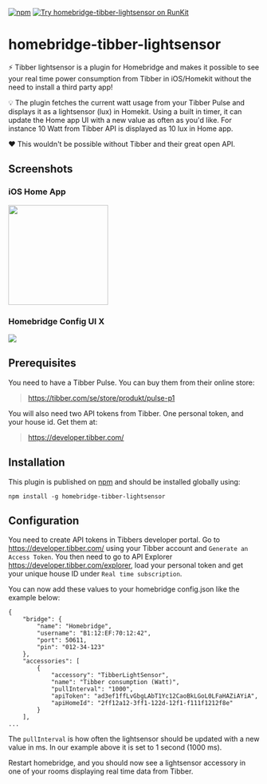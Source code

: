[![npm](https://badgen.net/npm/v/homebridge-tibber-lightsensor/latest)](https://www.npmjs.com/package/homebridge-tibber-lightsensor)
[![Try homebridge-tibber-lightsensor on RunKit](https://badge.runkitcdn.com/homebridge-tibber-lightsensor.svg)](https://npm.runkit.com/homebridge-tibber-lightsensor)

# homebridge-tibber-lightsensor
:zap: Tibber lightsensor is a plugin for Homebridge and makes it possible to see your real time power consumption from Tibber in iOS/Homekit without the need to install a third party app!

:bulb: The plugin fetches the current watt usage from your Tibber Pulse and displays it as a lightsensor (lux) in Homekit. Using a built in timer, it can update the Home app UI with a new value as often as you'd like. For instance 10 Watt from Tibber API is displayed as 10 lux in Home app.

:heart: This wouldn't be possible without Tibber and their great open API.

## Screenshots

### iOS Home App
<img src="https://i.postimg.cc/N02CCMgQ/Webp-net-gifmaker.gif" width="200" />

### Homebridge Config UI X
<img src="https://i.postimg.cc/gkVDqs5c/tibber.png" />

## Prerequisites

You need to have a Tibber Pulse. You can buy them from their online store:

> https://tibber.com/se/store/produkt/pulse-p1

You will also need two API tokens from Tibber. One personal token, and your house id. Get them at:

> https://developer.tibber.com/

## Installation 
This plugin is published on [npm](https://www.npmjs.com/package/homebridge-tibber-lightsensor) and should be installed globally using:

`npm install -g homebridge-tibber-lightsensor`

## Configuration

You need to create API tokens in Tibbers developer portal. Go to https://developer.tibber.com/ using your Tibber account and `Generate an Access Token`. You then need to go to API Explorer https://developer.tibber.com/explorer, load your personal token and get your unique house ID under `Real time subscription`.

You can now add these values to your homebridge config.json like the example below:
```
{
    "bridge": {
        "name": "Homebridge",
        "username": "B1:12:EF:70:12:42",
        "port": 50611,
        "pin": "012-34-123"
    },
    "accessories": [
        {
            "accessory": "TibberLightSensor",
            "name": "Tibber consumption (Watt)",
            "pullInterval": "1000",
            "apiToken": "ad3ef1ffLvGbgLAbT1Yc12CaoBkLGoL0LFaHAZiAYiA",
            "apiHomeId": "2ff12a12-3ff1-122d-12f1-f111f1212f8e"
        }
    ],
...
```
The `pullInterval` is how often the lightsensor should be updated with a new value in ms. In our example above it is set to 1 second (1000 ms).

Restart homebridge, and you should now see a lightsensor accessory in one of your rooms displaying real time data from Tibber. 

